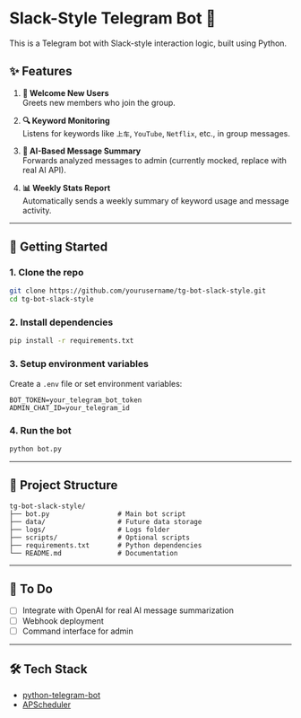 # Slack-Style Telegram Bot 🤖

This is a Telegram bot with Slack-style interaction logic, built using Python.

## ✨ Features

1. **👋 Welcome New Users**  
   Greets new members who join the group.

2. **🔍 Keyword Monitoring**  
   Listens for keywords like `上车`, `YouTube`, `Netflix`, etc., in group messages.

3. **🧠 AI-Based Message Summary**  
   Forwards analyzed messages to admin (currently mocked, replace with real AI API).

4. **📊 Weekly Stats Report**  
   Automatically sends a weekly summary of keyword usage and message activity.

---

## 🚀 Getting Started

### 1. Clone the repo

```bash
git clone https://github.com/yourusername/tg-bot-slack-style.git
cd tg-bot-slack-style
```

### 2. Install dependencies

```bash
pip install -r requirements.txt
```

### 3. Setup environment variables

Create a `.env` file or set environment variables:

```
BOT_TOKEN=your_telegram_bot_token
ADMIN_CHAT_ID=your_telegram_id
```

### 4. Run the bot

```bash
python bot.py
```

---

## 📁 Project Structure

```
tg-bot-slack-style/
├── bot.py                 # Main bot script
├── data/                  # Future data storage
├── logs/                  # Logs folder
├── scripts/               # Optional scripts
├── requirements.txt       # Python dependencies
└── README.md              # Documentation
```

---

## 📌 To Do

- [ ] Integrate with OpenAI for real AI message summarization
- [ ] Webhook deployment
- [ ] Command interface for admin

---

## 🛠 Tech Stack

- [python-telegram-bot](https://github.com/python-telegram-bot/python-telegram-bot)
- [APScheduler](https://apscheduler.readthedocs.io/en/latest/)
